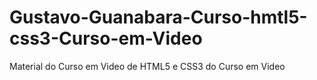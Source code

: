 # Gustavo-Guanabara-Curso-hmtl5-css3-Curso-em-Video
Material do Curso em Video de HTML5 e CSS3 do Curso em Video
